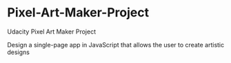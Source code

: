 # Pixel-Art-Maker-Project
Udacity Pixel Art Maker Project

Design a single-page app in JavaScript that allows the user to create artistic designs
